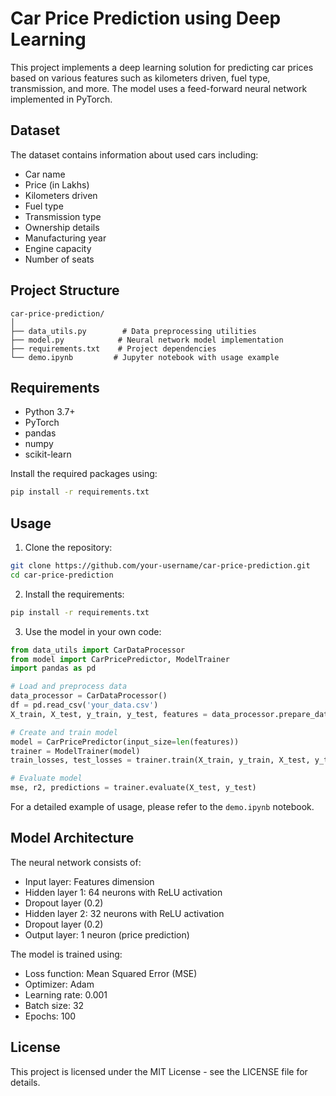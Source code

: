 # Car Price Prediction using Deep Learning

This project implements a deep learning solution for predicting car prices based on various features such as kilometers driven, fuel type, transmission, and more. The model uses a feed-forward neural network implemented in PyTorch.

## Dataset

The dataset contains information about used cars including:
- Car name
- Price (in Lakhs)
- Kilometers driven
- Fuel type
- Transmission type
- Ownership details
- Manufacturing year
- Engine capacity
- Number of seats

## Project Structure

```
car-price-prediction/
│
├── data_utils.py        # Data preprocessing utilities
├── model.py            # Neural network model implementation
├── requirements.txt    # Project dependencies
└── demo.ipynb         # Jupyter notebook with usage example
```

## Requirements

- Python 3.7+
- PyTorch
- pandas
- numpy
- scikit-learn

Install the required packages using:
```bash
pip install -r requirements.txt
```

## Usage

1. Clone the repository:
```bash
git clone https://github.com/your-username/car-price-prediction.git
cd car-price-prediction
```

2. Install the requirements:
```bash
pip install -r requirements.txt
```

3. Use the model in your own code:
```python
from data_utils import CarDataProcessor
from model import CarPricePredictor, ModelTrainer
import pandas as pd

# Load and preprocess data
data_processor = CarDataProcessor()
df = pd.read_csv('your_data.csv')
X_train, X_test, y_train, y_test, features = data_processor.prepare_data(df)

# Create and train model
model = CarPricePredictor(input_size=len(features))
trainer = ModelTrainer(model)
train_losses, test_losses = trainer.train(X_train, y_train, X_test, y_test)

# Evaluate model
mse, r2, predictions = trainer.evaluate(X_test, y_test)
```

For a detailed example of usage, please refer to the `demo.ipynb` notebook.

## Model Architecture

The neural network consists of:
- Input layer: Features dimension
- Hidden layer 1: 64 neurons with ReLU activation
- Dropout layer (0.2)
- Hidden layer 2: 32 neurons with ReLU activation
- Dropout layer (0.2)
- Output layer: 1 neuron (price prediction)

The model is trained using:
- Loss function: Mean Squared Error (MSE)
- Optimizer: Adam
- Learning rate: 0.001
- Batch size: 32
- Epochs: 100

## License

This project is licensed under the MIT License - see the LICENSE file for details.
